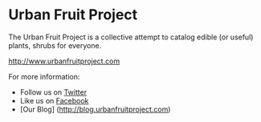 # Urban Fruit Project

The Urban Fruit Project is a collective attempt to catalog edible (or useful) plants, shrubs for everyone.

http://www.urbanfruitproject.com

For more information:
* Follow us on [Twitter](http://www.twitter.com/fruitproject)
* Like us on [Facebook](http://www.facebook.com/UrbanFruitProject)
* [Our Blog] (http://blog.urbanfruitproject.com)

